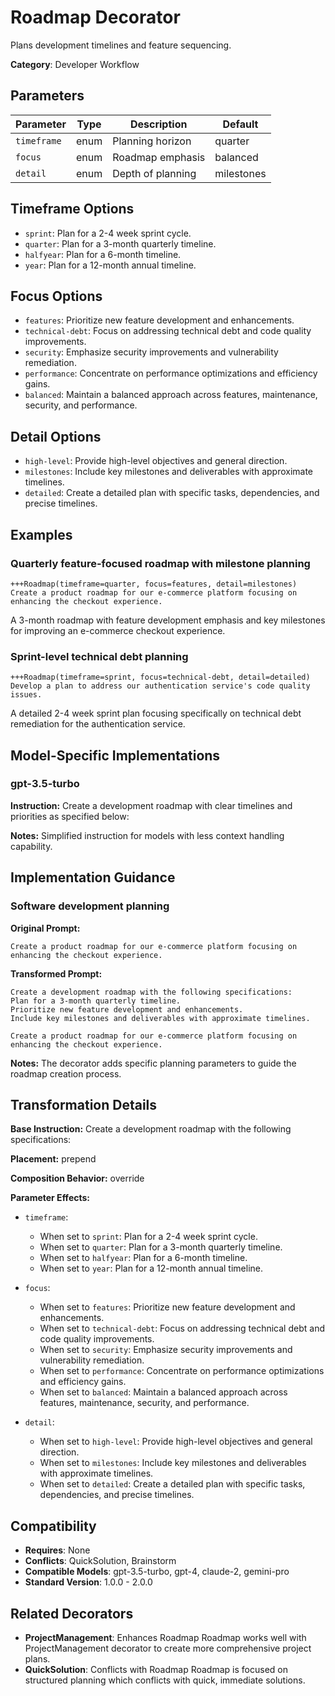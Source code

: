 # Roadmap Decorator

Plans development timelines and feature sequencing.

**Category**: Developer Workflow

## Parameters

| Parameter | Type | Description | Default |
|-----------|------|-------------|--------|
| `timeframe` | enum | Planning horizon | quarter |
| `focus` | enum | Roadmap emphasis | balanced |
| `detail` | enum | Depth of planning | milestones |

## Timeframe Options

- `sprint`: Plan for a 2-4 week sprint cycle.
- `quarter`: Plan for a 3-month quarterly timeline.
- `halfyear`: Plan for a 6-month timeline.
- `year`: Plan for a 12-month annual timeline.

## Focus Options

- `features`: Prioritize new feature development and enhancements.
- `technical-debt`: Focus on addressing technical debt and code quality improvements.
- `security`: Emphasize security improvements and vulnerability remediation.
- `performance`: Concentrate on performance optimizations and efficiency gains.
- `balanced`: Maintain a balanced approach across features, maintenance, security, and performance.

## Detail Options

- `high-level`: Provide high-level objectives and general direction.
- `milestones`: Include key milestones and deliverables with approximate timelines.
- `detailed`: Create a detailed plan with specific tasks, dependencies, and precise timelines.

## Examples

### Quarterly feature-focused roadmap with milestone planning

```
+++Roadmap(timeframe=quarter, focus=features, detail=milestones)
Create a product roadmap for our e-commerce platform focusing on enhancing the checkout experience.
```

A 3-month roadmap with feature development emphasis and key milestones for improving an e-commerce checkout experience.

### Sprint-level technical debt planning

```
+++Roadmap(timeframe=sprint, focus=technical-debt, detail=detailed)
Develop a plan to address our authentication service's code quality issues.
```

A detailed 2-4 week sprint plan focusing specifically on technical debt remediation for the authentication service.

## Model-Specific Implementations

### gpt-3.5-turbo

**Instruction:** Create a development roadmap with clear timelines and priorities as specified below:

**Notes:** Simplified instruction for models with less context handling capability.


## Implementation Guidance

### Software development planning

**Original Prompt:**
```
Create a product roadmap for our e-commerce platform focusing on enhancing the checkout experience.
```

**Transformed Prompt:**
```
Create a development roadmap with the following specifications:
Plan for a 3-month quarterly timeline.
Prioritize new feature development and enhancements.
Include key milestones and deliverables with approximate timelines.

Create a product roadmap for our e-commerce platform focusing on enhancing the checkout experience.
```

**Notes:** The decorator adds specific planning parameters to guide the roadmap creation process.

## Transformation Details

**Base Instruction:** Create a development roadmap with the following specifications:

**Placement:** prepend

**Composition Behavior:** override

**Parameter Effects:**

- `timeframe`:
  - When set to `sprint`: Plan for a 2-4 week sprint cycle.
  - When set to `quarter`: Plan for a 3-month quarterly timeline.
  - When set to `halfyear`: Plan for a 6-month timeline.
  - When set to `year`: Plan for a 12-month annual timeline.

- `focus`:
  - When set to `features`: Prioritize new feature development and enhancements.
  - When set to `technical-debt`: Focus on addressing technical debt and code quality improvements.
  - When set to `security`: Emphasize security improvements and vulnerability remediation.
  - When set to `performance`: Concentrate on performance optimizations and efficiency gains.
  - When set to `balanced`: Maintain a balanced approach across features, maintenance, security, and performance.

- `detail`:
  - When set to `high-level`: Provide high-level objectives and general direction.
  - When set to `milestones`: Include key milestones and deliverables with approximate timelines.
  - When set to `detailed`: Create a detailed plan with specific tasks, dependencies, and precise timelines.

## Compatibility

- **Requires**: None
- **Conflicts**: QuickSolution, Brainstorm
- **Compatible Models**: gpt-3.5-turbo, gpt-4, claude-2, gemini-pro
- **Standard Version**: 1.0.0 - 2.0.0

## Related Decorators

- **ProjectManagement**: Enhances Roadmap Roadmap works well with ProjectManagement decorator to create more comprehensive project plans.
- **QuickSolution**: Conflicts with Roadmap Roadmap is focused on structured planning which conflicts with quick, immediate solutions.
